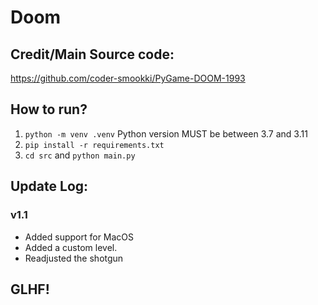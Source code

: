 # Doom

## Credit/Main Source code:
https://github.com/coder-smookki/PyGame-DOOM-1993

## How to run?
1. ```python -m venv .venv``` Python version MUST be between 3.7 and 3.11
2. ```pip install -r requirements.txt```
3. ```cd src``` and ```python main.py```


## Update Log:
### v1.1
* Added support for MacOS
* Added a custom level.
* Readjusted the shotgun

## GLHF!
